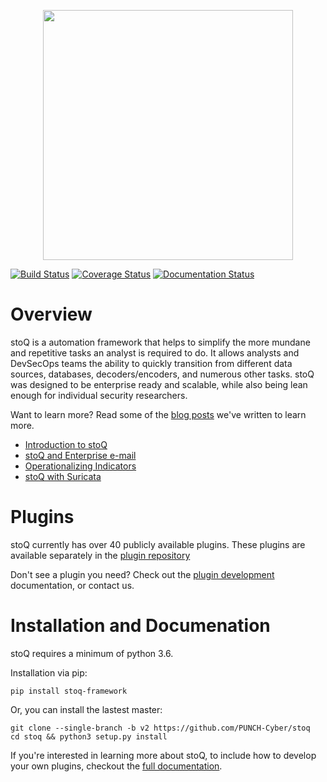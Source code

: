 <p align="center">
<img src="http://stoq.punchcyber.com/i/stoq.png" width="400"><br />
</p>

[![Build Status](https://travis-ci.org/PUNCH-Cyber/stoq.svg?branch=v2)](https://travis-ci.org/PUNCH-Cyber/stoq)
[![Coverage Status](https://coveralls.io/repos/github/PUNCH-Cyber/stoq/badge.svg?branch=v2)](https://coveralls.io/github/PUNCH-Cyber/stoq?branch=master)
[![Documentation Status](https://readthedocs.org/projects/stoq-framework/badge/?version=latest)](http://stoq-framework.readthedocs.io/en/latest/?badge=latest)

# Overview

stoQ is a automation framework that helps to simplify the more mundane and
repetitive tasks an analyst is required to do. It allows analysts and
DevSecOps teams the ability to quickly transition from different data sources,
databases, decoders/encoders, and numerous other tasks. stoQ was designed to be
enterprise ready and scalable, while also being lean enough for individual security
researchers.

Want to learn more? Read some of the [blog posts](https://medium.com/stoq) we've written to learn more.

- [Introduction to stoQ](https://medium.com/stoq/introduction-to-stoq-b163b3ec9e08)
- [stoQ and Enterprise e-mail](https://medium.com/stoq/know-thy-e-mail-613974084977)
- [Operationalizing Indicators](https://medium.com/stoq/operationalizing-indicators-84a2e12229d4)
- [stoQ with Suricata](https://medium.com/stoq/using-stoq-with-suricatas-file-extraction-capability-2d2ccc5b3077)

# Plugins

stoQ currently has over 40 publicly available plugins. These plugins are
available separately in the [plugin repository](https://github.com/PUNCH-Cyber/stoq-plugins-public/tree/v2)

Don't see a plugin you need? Check out the [plugin development](https://stoq-framework.readthedocs.io/en/latest/PluginDevelopment.html) documentation, or contact us.

# Installation and Documenation

stoQ requires a minimum of python 3.6.

Installation via pip:

    pip install stoq-framework

Or, you can install the lastest master:

    git clone --single-branch -b v2 https://github.com/PUNCH-Cyber/stoq
    cd stoq && python3 setup.py install

If you're interested in learning more about stoQ, to include how to develop your own plugins,
checkout the [full documentation](http://stoq-framework.readthedocs.io/).
